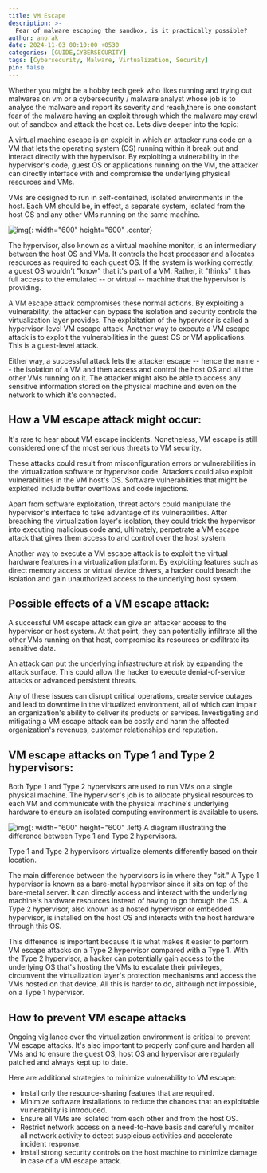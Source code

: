 ```yaml
---
title: VM Escape
description: >-
  Fear of malware escaping the sandbox, is it practically possible?
author: anorak
date: 2024-11-03 00:10:00 +0530
categories: [GUIDE,CYBERSECURITY]
tags: [Cybersecurity, Malware, Virtualization, Security]
pin: false
---
```


Whether you might be a hobby tech geek who likes running and trying out malwares on vm or a cybersecurity / malware analyst whose job is to analyse the malware and report its severity and reach,there is one constant fear of the malware having an exploit through which the malware may crawl out of sandbox and attack the host os.
Lets dive deeper into the topic:

A virtual machine escape is an exploit in which an attacker runs code on a VM that lets the operating system (OS) running within it break out and interact directly with the hypervisor. By exploiting a vulnerability in the hypervisor's code, guest OS or applications running on the VM, the attacker can directly interface with and compromise the underlying physical resources and VMs.

VMs are designed to run in self-contained, isolated environments in the host. Each VM should be, in effect, a separate system, isolated from the host OS and any other VMs running on the same machine.

![img](/assets/img/202411/vm.png){: width="600" height="600" .center}

The hypervisor, also known as a virtual machine monitor, is an intermediary between the host OS and VMs. It controls the host processor and allocates resources as required to each guest OS. If the system is working correctly, a guest OS wouldn't "know" that it's part of a VM. Rather, it "thinks" it has full access to the emulated -- or virtual -- machine that the hypervisor is providing.

A VM escape attack compromises these normal actions. By exploiting a vulnerability, the attacker can bypass the isolation and security controls the virtualization layer provides. The exploitation of the hypervisor is called a hypervisor-level VM escape attack. Another way to execute a VM escape attack is to exploit the vulnerabilities in the guest OS or VM applications. This is a guest-level attack.

Either way, a successful attack lets the attacker escape -- hence the name -- the isolation of a VM and then access and control the host OS and all the other VMs running on it. The attacker might also be able to access any sensitive information stored on the physical machine and even on the network to which it's connected.

## How a VM escape attack might occur:

It's rare to hear about VM escape incidents. Nonetheless, VM escape is still considered one of the most serious threats to VM security.

These attacks could result from misconfiguration errors or vulnerabilities in the virtualization software or hypervisor code. Attackers could also exploit vulnerabilities in the VM host's OS. Software vulnerabilities that might be exploited include buffer overflows and code injections.

Apart from software exploitation, threat actors could manipulate the hypervisor's interface to take advantage of its vulnerabilities. After breaching the virtualization layer's isolation, they could trick the hypervisor into executing malicious code and, ultimately, perpetrate a VM escape attack that gives them access to and control over the host system.

Another way to execute a VM escape attack is to exploit the virtual hardware features in a virtualization platform. By exploiting features such as direct memory access or virtual device drivers, a hacker could breach the isolation and gain unauthorized access to the underlying host system.


## Possible effects of a VM escape attack:

A successful VM escape attack can give an attacker access to the hypervisor or host system. At that point, they can potentially infiltrate all the other VMs running on that host, compromise its resources or exfiltrate its sensitive data.

An attack can put the underlying infrastructure at risk by expanding the attack surface. This could allow the hacker to execute denial-of-service attacks or advanced persistent threats.

Any of these issues can disrupt critical operations, create service outages and lead to downtime in the virtualized environment, all of which can impair an organization's ability to deliver its products or services. Investigating and mitigating a VM escape attack can be costly and harm the affected organization's revenues, customer relationships and reputation.


## VM escape attacks on Type 1 and Type 2 hypervisors:

Both Type 1 and Type 2 hypervisors are used to run VMs on a single physical machine. The hypervisor's job is to allocate physical resources to each VM and communicate with the physical machine's underlying hardware to ensure an isolated computing environment is available to users.


![img](/assets/img/202411/vm1.jpg){: width="600" height="600" .left}
A diagram illustrating the difference between Type 1 and Type 2 hypervisors.


Type 1 and Type 2 hypervisors virtualize elements differently based on their location.

The main difference between the hypervisors is in where they "sit." A Type 1 hypervisor is known as a bare-metal hypervisor since it sits on top of the bare-metal server. It can directly access and interact with the underlying machine's hardware resources instead of having to go through the OS. A Type 2 hypervisor, also known as a hosted hypervisor or embedded hypervisor, is installed on the host OS and interacts with the host hardware through this OS.

This difference is important because it is what makes it easier to perform VM escape attacks on a Type 2 hypervisor compared with a Type 1. With the Type 2 hypervisor, a hacker can potentially gain access to the underlying OS that's hosting the VMs to escalate their privileges, circumvent the virtualization layer's protection mechanisms and access the VMs hosted on that device. All this is harder to do, although not impossible, on a Type 1 hypervisor.

## How to prevent VM escape attacks

Ongoing vigilance over the virtualization environment is critical to prevent VM escape attacks. It's also important to properly configure and harden all VMs and to ensure the guest OS, host OS and hypervisor are regularly patched and always kept up to date.

Here are additional strategies to minimize vulnerability to VM escape:

 -   Install only the resource-sharing features that are required.
 -   Minimize software installations to reduce the chances that an exploitable vulnerability is introduced.
 -   Ensure all VMs are isolated from each other and from the host OS.
 -   Restrict network access on a need-to-have basis and carefully monitor all network activity to detect suspicious activities and accelerate incident response.
 -   Install strong security controls on the host machine to minimize damage in case of a VM escape attack.










